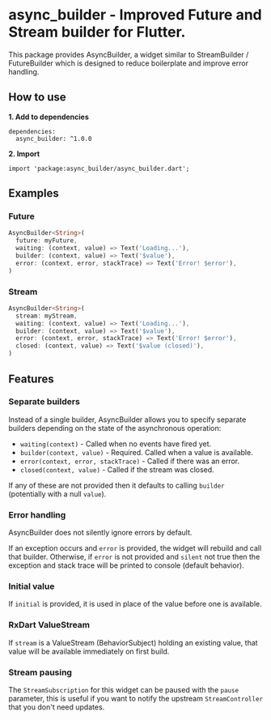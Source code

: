 # async_builder - Improved Future and Stream builder for Flutter.

This package provides AsyncBuilder, a widget similar to StreamBuilder / FutureBuilder which is designed to reduce
boilerplate and improve error handling.

## How to use

**1. Add to dependencies**
```
dependencies:
  async_builder: ^1.0.0
```

**2. Import**
```
import 'package:async_builder/async_builder.dart';
```

## Examples

### Future

```dart
AsyncBuilder<String>(
  future: myFuture,
  waiting: (context, value) => Text('Loading...'),
  builder: (context, value) => Text('$value'),
  error: (context, error, stackTrace) => Text('Error! $error'),
)
```

### Stream

```dart
AsyncBuilder<String>(
  stream: myStream,
  waiting: (context, value) => Text('Loading...'),
  builder: (context, value) => Text('$value'),
  error: (context, error, stackTrace) => Text('Error! $error'),
  closed: (context, value) => Text('$value (closed)'),
)
```

## Features

### Separate builders

Instead of a single builder, AsyncBuilder allows you to specify separate builders depending on the state of the
asynchronous operation:

* `waiting(context)` - Called when no events have fired yet.
* `builder(context, value)` - Required. Called when a value is available.
* `error(context, error, stackTrace)` - Called if there was an error.
* `closed(context, value)` - Called if the stream was closed.

If any of these are not provided then it defaults to calling `builder` (potentially with a null `value`).

### Error handling

AsyncBuilder does not silently ignore errors by default.

If an exception occurs and `error` is provided, the widget will rebuild and call that builder.
Otherwise, if `error` is not provided and `silent` not true then the exception and stack trace will be printed to
console (default behavior).

### Initial value

If `initial` is provided, it is used in place of the value before one is available.

### RxDart ValueStream

If `stream` is a ValueStream (BehaviorSubject) holding an existing value, that value will be available immediately on
first build.

### Stream pausing

The `StreamSubscription` for this widget can be paused with the `pause` parameter, this is useful if you want to notify
the upstream `StreamController` that you don't need updates.
